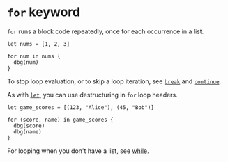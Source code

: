 # `for` keyword

`for` runs a block code repeatedly, once for each occurrence in a list.

```
let nums = [1, 2, 3]

for num in nums {
  dbg(num)
}
```

To stop loop evaluation, or to skip a loop iteration, see
[`break`](./keyword:break.html) and
[`continue`](./keyword:continue.html).

As with [`let`](./keyword:let.html), you can use destructuring in `for`
loop headers.

```
let game_scores = [(123, "Alice"), (45, "Bob")]

for (score, name) in game_scores {
  dbg(score)
  dbg(name)
}
```

For looping when you don't have a list, see
[while](./keyword:while.html).
